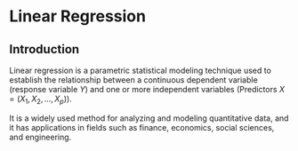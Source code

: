 # Linear Regression

## Introduction

Linear regression is a parametric statistical modeling technique used to establish the relationship between a continuous dependent variable (response variable $Y$) and one or more independent variables (Predictors $X = (X_1, X_2, ..., X_p)$). 


It is a widely used method for analyzing and modeling quantitative data, and it has applications in fields such as finance, economics, social sciences, and engineering.

